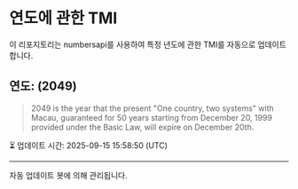 
# 연도에 관한 TMI

이 리포지토리는 numbersapi를 사용하여 특정 년도에 관한 TMI를 자동으로 업데이트합니다.

## 연도: (2049)
> 2049 is the year that the present "One country, two systems" with Macau, guaranteed for 50 years starting from December 20, 1999 provided under the Basic Law, will expire on December 20th.

⏳ 업데이트 시간: 2025-09-15 15:58:50 (UTC)

---
자동 업데이트 봇에 의해 관리됩니다.

